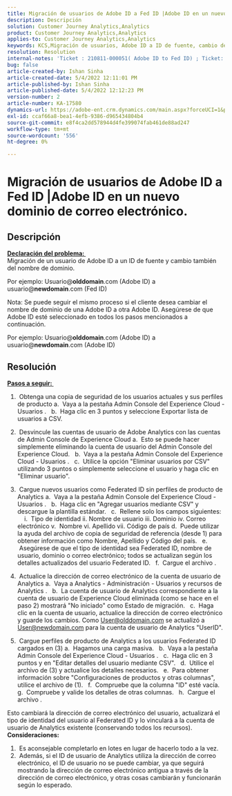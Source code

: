 ```yaml
---
title: Migración de usuarios de Adobe ID a Fed ID |Adobe ID en un nuevo dominio de correo electrónico.
description: Descripción
solution: Customer Journey Analytics,Analytics
product: Customer Journey Analytics,Analytics
applies-to: Customer Journey Analytics,Analytics
keywords: KCS,Migración de usuarios, Adobe ID a ID de fuente, cambio de dominio
resolution: Resolution
internal-notes: 'Ticket : 210811-000051( Adobe ID to Fed ID) ; Ticket: 210916-000306 (Adobe ID to Adobe ID)'
bug: false
article-created-by: Ishan Sinha
article-created-date: 5/4/2022 12:11:01 PM
article-published-by: Ishan Sinha
article-published-date: 5/4/2022 12:12:23 PM
version-number: 2
article-number: KA-17580
dynamics-url: https://adobe-ent.crm.dynamics.com/main.aspx?forceUCI=1&pagetype=entityrecord&etn=knowledgearticle&id=0868c43f-a3cb-ec11-a7b5-6045bd00db25
exl-id: ccaf66a8-bea1-4efb-9386-d965434804b4
source-git-commit: e8f4ca2dd578944d4fe399074fab461de88ad247
workflow-type: tm+mt
source-wordcount: '556'
ht-degree: 0%

---
```


# Migración de usuarios de Adobe ID a Fed ID |Adobe ID en un nuevo dominio de correo electrónico.

## Descripción

<u><b>Declaración del problema: </b></u> <br>
Migración de un usuario de Adobe ID a un ID de fuente y cambio también del nombre de dominio.

Por ejemplo: Usuario@<b>olddomain</b>.com (Adobe ID) a usuario@<b>newdomain</b>.com (Fed ID)



Nota: Se puede seguir el mismo proceso si el cliente desea cambiar el nombre de dominio de una Adobe ID a otra Adobe ID. Asegúrese de que Adobe ID esté seleccionado en todos los pasos mencionados a continuación.

Por ejemplo: Usuario@<b>olddomain</b>.com (Adobe ID) a usuario@<b>newdomain</b>.com (Adobe ID)


## Resolución


<u><b>Pasos a seguir: </b></u>

1)  Obtenga una copia de seguridad de los usuarios actuales y sus perfiles de producto a.  Vaya a la pestaña Admin Console del Experience Cloud - Usuarios .
  b.  Haga clic en 3 puntos y seleccione Exportar lista de usuarios a CSV.

2)  Desvincule las cuentas de usuario de Adobe Analytics con las cuentas de Admin Console de Experience Cloud a.  Esto se puede hacer simplemente eliminando la cuenta de usuario del Admin Console del Experience Cloud.
  b.  Vaya a la pestaña Admin Console del Experience Cloud - Usuarios .
  c.  Utilice la opción &quot;Eliminar usuarios por CSV&quot; utilizando 3 puntos o simplemente seleccione el usuario y haga clic en &quot;Eliminar usuario&quot;.

3)  Cargue nuevos usuarios como Federated ID sin perfiles de producto de Analytics a.  Vaya a la pestaña Admin Console del Experience Cloud - Usuarios .
  b.  Haga clic en &quot;Agregar usuarios mediante CSV&quot; y descargue la plantilla estándar.
  c.  Rellene solo los campos siguientes:       i.  Tipo de identidad ii. Nombre de usuario iii. Dominio iv. Correo electrónico v.  Nombre vi. Apellido vii. Código de país d.  Puede utilizar la ayuda del archivo de copia de seguridad de referencia (desde 1) para obtener información como Nombre, Apellido y Código del país.
  e.  Asegúrese de que el tipo de identidad sea Federated ID, nombre de usuario, dominio o correo electrónico; todos se actualizan según los detalles actualizados del usuario Federated ID.
  f.  Cargue el archivo .

4)  Actualice la dirección de correo electrónico de la cuenta de usuario de Analytics a.  Vaya a Analytics - Administración - Usuarios y recursos de Analytics .
  b.  La cuenta de usuario de Analytics correspondiente a la cuenta de usuario de Experience Cloud eliminada (como se hace en el paso 2) mostrará &quot;No iniciado&quot; como Estado de migración.
  c.  Haga clic en la cuenta de usuario, actualice la dirección de correo electrónico y guarde los cambios. Como User@olddomain.com se actualizó a User@newdomain.com para la cuenta de usuario de Analytics &quot;UserID&quot;.

5)  Cargue perfiles de producto de Analytics a los usuarios Federated ID cargados en (3) a.  Hagamos una carga masiva.
  b.  Vaya a la pestaña Admin Console del Experience Cloud - Usuarios .
  c.  Haga clic en 3 puntos y en &quot;Editar detalles del usuario mediante CSV&quot;.
  d.  Utilice el archivo de (3) y actualice los detalles necesarios.
  e.  Para obtener información sobre &quot;Configuraciones de productos y otras columnas&quot;, utilice el archivo de (1).
  f.  Compruebe que la columna &quot;ID&quot; esté vacía.
  g.  Compruebe y valide los detalles de otras columnas.
  h.  Cargue el archivo .

Esto cambiará la dirección de correo electrónico del usuario, actualizará el tipo de identidad del usuario al Federated ID y lo vinculará a la cuenta de usuario de Analytics existente (conservando todos los recursos).
 
<b>Consideraciones:</b>
1)  Es aconsejable completarlo en lotes en lugar de hacerlo todo a la vez.
2)  Además, si el ID de usuario de Analytics utiliza la dirección de correo electrónico, el ID de usuario no se puede cambiar, ya que seguirá mostrando la dirección de correo electrónico antigua a través de la dirección de correo electrónico, y otras cosas cambiarán y funcionarán según lo esperado.
